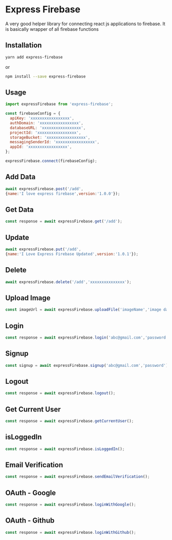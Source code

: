 # Express Firebase

A very good helper library for connecting react js applications to firebase. It is basically wrapper of all firebase functions

## Installation

  ```bash
  yarn add express-firebase
  ```
  or
  ```bash
  npm install --save express-firebase
  ```
  
## Usage

```js
import expressFirebase from 'express-firebase';

const firebaseConfig = {
  apiKey: 'xxxxxxxxxxxxxxxxx',
  authDomain: 'xxxxxxxxxxxxxxxxx',
  databaseURL: 'xxxxxxxxxxxxxxxxx',
  projectId: 'xxxxxxxxxxxxxxxxx',
  storageBucket: 'xxxxxxxxxxxxxxxxx',
  messagingSenderId: 'xxxxxxxxxxxxxxxxx',
  appId: 'xxxxxxxxxxxxxxxxx',
};

expressFirebase.connect(firebaseConfig);
```

## Add Data

```js
await expressFirebase.post('/add',
{name:'I love express firebase',version:'1.0.0'});
```

## Get Data

```js
const response = await expressFirebase.get('/add');
```

## Update

```js
await expressFirebase.put('/add',
{name:'I Love Express Firebase Updated',version:'1.0.1'});
```

## Delete

```js
await expressFirebase.delete('/add','xxxxxxxxxxxxxxx');
```

## Upload Image

```js
const imageUrl = await expressFirebase.uploadFile('imageName','image data');
```

## Login

```js
const response = await expressFirebase.login('abc@gmail.com','password');
```

## Signup

```js
const signup = await expressFirebase.signup('abc@gmail.com','password');
```

## Logout

```js
const response = await expressFirebase.logout();
```

## Get Current User

```js
const response = await expressFirebase.getCurrentUser();
```

## isLoggedIn

```js 
const response = await expressFirebase.isLoggedIn();
```

## Email Verification

```js
const response = await expressFirebase.sendEmailVerification();
```

## OAuth - Google

```js
const response = await expressFirebase.loginWithGoogle();
```

## OAuth - Github

```js
const response = await expressFirebase.loginWithGithub();
```

